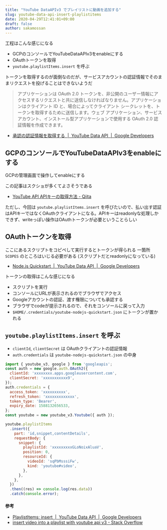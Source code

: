```yaml
---
title: "YouTube DataAPIv3 でプレイリストに動画を追加する"
slug: youtube-data-api-insert-playlistitems
date: 2020-04-29T12:41:01+09:00
draft: false
author: sakamossan
---
```


工程はこんな感じになる

- GCPのコンソールでYouTubeDataAPIv3をenableにする
- OAuthトークンを取得
- `youtube.playlistItems.insert` を呼ぶ

トークンを取得するのが面倒なのだが、サービスアカウントの認証情報でそのままリクエストを投げることはできないようだ

> アプリケーションは OAuth 2.0 トークンを、非公開のユーザー情報にアクセスするリクエストと共に送信しなければなりません。アプリケーションはクライアント ID と、場合によってクライアント シークレットを、トークンを取得するために送信します。ウェブ アプリケーション、サービス アカウント、インストール型アプリケーションで使用する OAuth 2.0 認証情報を作成できます。

- [承認の認証情報を取得する  |  YouTube Data API  |  Google Developers](https://developers.google.com/youtube/registering_an_application?hl=ja)


## GCPのコンソールでYouTubeDataAPIv3をenableにする

GCPの管理画面で操作してenableにする

この記事はスクショが多くてよさそうである

- [YouTube API APIキーの取得方法 - Qiita](https://qiita.com/chieeeeno/items/ba0d2fb0a45db786746f)

ただし、今回は `youtube.playlistItems.insert` を呼びたいので、払い出す認証はAPIキーではなくOAuthクライアントになる。APIキーはreadonlyな処理しかできず、writeっぽい操作はOAuthトークンが必要ということらしい


## OAuthトークンを取得

ここにあるスクリプトをコピペして実行するとトークンが得られる
一箇所 `SCOPES` のところはいじる必要がある (スクリプトだとreadonlyになっている)

- [Node.js Quickstart  |  YouTube Data API  |  Google Developers](https://developers.google.com/youtube/v3/quickstart/nodejs)

トークンの取得はこんな感じになる

- スクリプトを実行
- コンソールにURLが表示されるのでブラウザでアクセス
- Googleアカウントの認証、渡す権限についても承認する
- ブラウザでcodeが提示されるので、それをコンソールに戻って入力
- `$HOME/.credentials/youtube-nodejs-quickstart.json` にトークンが置かれる


## `youtube.playlistItems.insert` を呼ぶ

- `clientId`, `clientSecret` は OAuthクライアントの認証情報
- `auth.credentials` は `youtube-nodejs-quickstart.json` の中身

```js
import { youtube_v3, google } from 'googleapis';
const auth = new google.auth.OAuth2({
  clientId: 'xxxxxxxx.apps.googleusercontent.com',
  clientSecret: 'xxxxxxxxxxx9',
});
auth.credentials = {
  access_token: 'xxxxxxxxxx',
  refresh_token: 'xxxxxxxxxxxxx',
  token_type: 'Bearer',
  expiry_date: 1588132656533,
};
const youtube = new youtube_v3.Youtube({ auth });

youtube.playlistItems
  .insert({
    part: 'id,snippet,contentDetails',
    requestBody: {
      snippet: {
        playlistId: 'xxxxxxxxxGLoNoixAluaV',
        position: 0,
        resourceId: {
          videoId: 'sqPbMsssiFw',
          kind: 'youtube#video',
        },
      },
    },
  })
  .then((res) => console.log(res.data))
  .catch(console.error);
```

#### 参考

- [PlaylistItems: insert  |  YouTube Data API  |  Google Developers](https://developers.google.com/youtube/v3/docs/playlistItems/insert)
- [insert video into a playlist with youtube api v3 - Stack Overflow](https://stackoverflow.com/questions/20650415/insert-video-into-a-playlist-with-youtube-api-v3)

